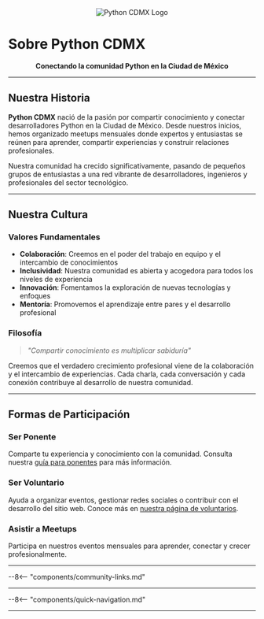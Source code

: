 <div align="center">
  <img src="/images/logo.png" alt="Python CDMX Logo">
</div>

# Sobre Python CDMX <i class="fas fa-info-circle"></i>

<div align="center">
  <b>Conectando la comunidad Python en la Ciudad de México</b>
</div>

---

## <i class="fas fa-heart"></i> Nuestra Historia

**Python CDMX** nació de la pasión por compartir conocimiento y conectar desarrolladores Python en la Ciudad de México. Desde nuestros inicios, hemos organizado meetups mensuales donde expertos y entusiastas se reúnen para aprender, compartir experiencias y construir relaciones profesionales.

Nuestra comunidad ha crecido significativamente, pasando de pequeños grupos de entusiastas a una red vibrante de desarrolladores, ingenieros y profesionales del sector tecnológico.

---

## <i class="fas fa-star"></i> Nuestra Cultura

### <i class="fas fa-handshake"></i> Valores Fundamentales

- **Colaboración**: Creemos en el poder del trabajo en equipo y el intercambio de conocimientos
- **Inclusividad**: Nuestra comunidad es abierta y acogedora para todos los niveles de experiencia
- **Innovación**: Fomentamos la exploración de nuevas tecnologías y enfoques
- **Mentoría**: Promovemos el aprendizaje entre pares y el desarrollo profesional

### <i class="fas fa-lightbulb"></i> Filosofía

> *"Compartir conocimiento es multiplicar sabiduría"*

Creemos que el verdadero crecimiento profesional viene de la colaboración y el intercambio de experiencias. Cada charla, cada conversación y cada conexión contribuye al desarrollo de nuestra comunidad.

---

## <i class="fas fa-users"></i> Formas de Participación

### <i class="fas fa-microphone"></i> Ser Ponente

Comparte tu experiencia y conocimiento con la comunidad. Consulta nuestra [guía para ponentes](comunidad/ponentes) para más información.

### <i class="fas fa-hands-helping"></i> Ser Voluntario

Ayuda a organizar eventos, gestionar redes sociales o contribuir con el desarrollo del sitio web. Conoce más en [nuestra página de voluntarios](comunidad/voluntarios).

### <i class="fas fa-calendar"></i> Asistir a Meetups

Participa en nuestros eventos mensuales para aprender, conectar y crecer profesionalmente.

---

--8<-- "components/community-links.md"

---

--8<-- "components/quick-navigation.md"

---
